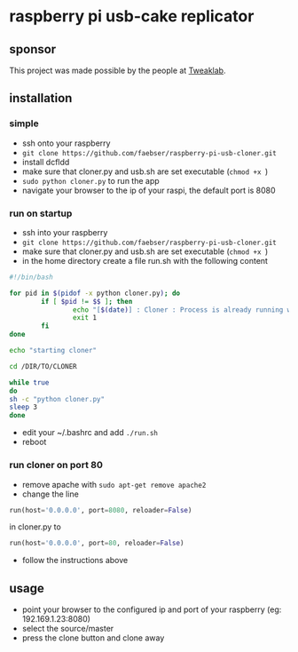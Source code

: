 # raspberry pi usb-cake replicator

## sponsor

This project was made possible by the people at [Tweaklab](http://www.tweaklab.ch).

## installation

### simple

* ssh onto your raspberry
* `git clone https://github.com/faebser/raspberry-pi-usb-cloner.git`
* install dcfldd
* make sure that cloner.py and usb.sh are set executable (`chmod +x `)
* `sudo python cloner.py` to run the app
* navigate your browser to the ip of your raspi, the default port is 8080

### run on startup

* ssh into your raspberry
* `git clone https://github.com/faebser/raspberry-pi-usb-cloner.git`
* make sure that cloner.py and usb.sh are set executable (`chmod +x `)
* in the home directory create a file run.sh with the following content 
```bash
#!/bin/bash

for pid in $(pidof -x python cloner.py); do
        if [ $pid != $$ ]; then
                echo "[$(date)] : Cloner : Process is already running with PID $pid"
                exit 1
        fi
done

echo "starting cloner"

cd /DIR/TO/CLONER

while true
do
sh -c "python cloner.py"
sleep 3
done
```
* edit your ~/.bashrc and add `./run.sh`
* reboot

### run cloner on port 80

* remove apache with `sudo apt-get remove apache2`
* change the line
``` python 
run(host='0.0.0.0', port=8080, reloader=False)
``` 
in cloner.py to 
``` python 
run(host='0.0.0.0', port=80, reloader=False)
```
* follow the instructions above

## usage

* point your browser to the configured ip and port of your raspberry (eg: 192.169.1.23:8080)
* select the source/master
* press the clone button and clone away

